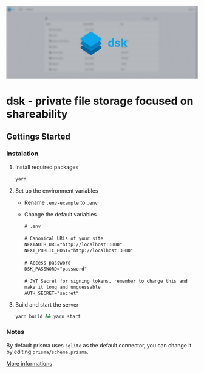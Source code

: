 <p align="center">
  <img src="assets/cover.jpg" />
</p>

# dsk - private file storage focused on shareability

## Gettings Started

### Instalation

1. Install required packages
   ```sh
   yarn
   ```

2. Set up the environment variables

   - Rename `.env-example` to `.env` 

   - Change the default variables

     ```env
     # .env
     
     # Canonical URLs of your site
     NEXTAUTH_URL="http://localhost:3000"
     NEXT_PUBLIC_HOST="http://localhost:3000"
  
     # Access password
     DSK_PASSWORD="password"
  
     # JWT Secret for signing tokens, remember to change this and make it long and unguessable
     AUTH_SECRET="secret"
     ```

3. Build and start the server
   ```sh
   yarn build && yarn start
   ```

### Notes

By default prisma uses `sqlite` as the default connector, you can change it by editing `prisma/schema.prisma`.

[More informations](https://www.prisma.io/docs/concepts/database-connectors)
